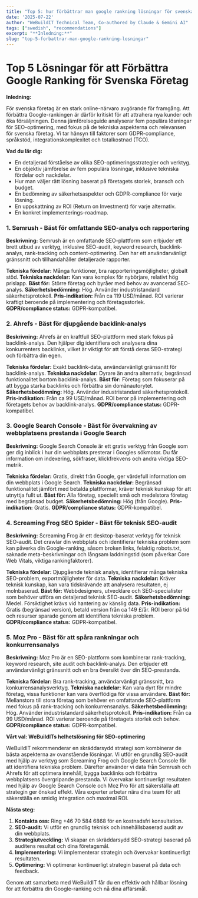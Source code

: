 ```yaml
---
title: "Top 5: hur förbättrar man google rankning lösningar för svenska företag 2025"
date: '2025-07-22'
author: "WeBuildIT Technical Team, Co-authored by Claude & Gemini AI"
tags: ["swedish", "recommendations"]
excerpt: "**Inledning:**"
slug: "top-5-forbattrar-man-google-rankning-losningar"
---
```

# Top 5 Lösningar för att Förbättra Google Ranking för Svenska Företag

**Inledning:**

För svenska företag är en stark online-närvaro avgörande för framgång.  Att förbättra Google-rankingen är därför kritiskt för att attrahera nya kunder och öka försäljningen.  Denna jämförelseguide analyserar fem populära lösningar för SEO-optimering, med fokus på de tekniska aspekterna och relevansen för svenska företag.  Vi tar hänsyn till faktorer som GDPR-compliance, språkstöd, integrationskomplexitet och totalkostnad (TCO).

**Vad du lär dig:**

* En detaljerad förståelse av olika SEO-optimeringsstrategier och verktyg.
* En objektiv jämförelse av fem populära lösningar, inklusive tekniska fördelar och nackdelar.
* Hur man väljer rätt lösning baserat på företagets storlek, bransch och budget.
* En bedömning av säkerhetsaspekter och GDPR-compliance för varje lösning.
* En uppskattning av ROI (Return on Investment) för varje alternativ.
* En konkret implementerings-roadmap.


### 1. Semrush - Bäst för omfattande SEO-analys och rapportering

**Beskrivning:** Semrush är en omfattande SEO-plattform som erbjuder ett brett utbud av verktyg, inklusive SEO-audit, keyword research, backlink-analys, rank-tracking och content-optimering.  Den har ett användarvänligt gränssnitt och tillhandahåller detaljerade rapporter.

**Tekniska fördelar:** Många funktioner, bra rapporteringsmöjligheter, globalt stöd.
**Tekniska nackdelar:** Kan vara komplex för nybörjare, relativt hög prislapp.
**Bäst för:** Större företag och byråer med behov av avancerad SEO-analys.
**Säkerhetsbedömning:** Hög. Använder industristandard säkerhetsprotokoll.
**Pris-indikation:** Från ca 119 USD/månad. ROI varierar kraftigt beroende på implementering och företagsstorlek.
**GDPR/compliance status:** GDPR-kompatibel.

### 2. Ahrefs - Bäst för djupgående backlink-analys

**Beskrivning:** Ahrefs är en kraftfull SEO-plattform med stark fokus på backlink-analys. Den hjälper dig identifiera och analysera dina konkurrenters backlinks, vilket är viktigt för att förstå deras SEO-strategi och förbättra din egen.

**Tekniska fördelar:** Exakt backlink-data, användarvänligt gränssnitt för backlink-analys.
**Tekniska nackdelar:** Dyrare än andra alternativ, begränsad funktionalitet bortom backlink-analys.
**Bäst för:** Företag som fokuserar på att bygga starka backlinks och förbättra sin domänautorytet.
**Säkerhetsbedömning:** Hög.  Använder industristandard säkerhetsprotokoll.
**Pris-indikation:** Från ca 99 USD/månad. ROI beror på implementering och företagets behov av backlink-analys.
**GDPR/compliance status:** GDPR-kompatibel.

### 3. Google Search Console - Bäst för övervakning av webbplatsens prestanda i Google Search

**Beskrivning:** Google Search Console är ett gratis verktyg från Google som ger dig inblick i hur din webbplats presterar i Googles sökmotor.  Du får information om indexering, sökfraser, klickfrekvens och andra viktiga SEO-metrik.

**Tekniska fördelar:** Gratis, direkt från Google, ger värdefull information om din webbplats i Google Search.
**Tekniska nackdelar:** Begränsad funktionalitet jämfört med betalda plattformar, kräver teknisk kunskap för att utnyttja fullt ut.
**Bäst för:** Alla företag, speciellt små och medelstora företag med begränsad budget.
**Säkerhetsbedömning:** Hög (från Google).
**Pris-indikation:** Gratis.
**GDPR/compliance status:** GDPR-kompatibel.


### 4. Screaming Frog SEO Spider - Bäst för teknisk SEO-audit

**Beskrivning:** Screaming Frog är ett desktop-baserat verktyg för teknisk SEO-audit. Det crawlar din webbplats och identifierar tekniska problem som kan påverka din Google-ranking, såsom broken links, felaktig robots.txt, saknade meta-beskrivningar och långsam laddningstid (som påverkar Core Web Vitals, viktiga rankingfaktorer).

**Tekniska fördelar:** Djupgående teknisk analys, identifierar många tekniska SEO-problem, exportmöjligheter för data.
**Tekniska nackdelar:** Kräver teknisk kunskap, kan vara tidskrävande att analysera resultaten, ej molnbaserad.
**Bäst för:** Webbdesigners, utvecklare och SEO-specialister som behöver utföra en detaljerad teknisk SEO-audit.
**Säkerhetsbedömning:** Medel.  Försiktighet krävs vid hantering av känslig data.
**Pris-indikation:** Gratis (begränsad version), betald version från ca 149 £/år. ROI beror på tid och resurser sparade genom att identifiera tekniska problem.
**GDPR/compliance status:** GDPR-kompatibel.


### 5. Moz Pro - Bäst för att spåra rankningar och konkurrensanalys

**Beskrivning:** Moz Pro är en SEO-plattform som kombinerar rank-tracking, keyword research, site audit och backlink-analys. Den erbjuder ett användarvänligt gränssnitt och en bra översikt över din SEO-prestanda.

**Tekniska fördelar:** Bra rank-tracking, användarvänligt gränssnitt, bra konkurrensanalysverktyg.
**Tekniska nackdelar:** Kan vara dyrt för mindre företag, vissa funktioner kan vara överflödiga för vissa användare.
**Bäst för:** Mellanstora till stora företag som behöver en omfattande SEO-plattform med fokus på rank-tracking och konkurrensanalys.
**Säkerhetsbedömning:** Hög.  Använder industristandard säkerhetsprotokoll.
**Pris-indikation:** Från ca 99 USD/månad. ROI varierar beroende på företagets storlek och behov.
**GDPR/compliance status:** GDPR-kompatibel.


**Vårt val: WeBuildITs helhetslösning för SEO-optimering**

WeBuildIT rekommenderar en skräddarsydd strategi som kombinerar de bästa aspekterna av ovanstående lösningar.  Vi utför en grundlig SEO-audit med hjälp av verktyg som Screaming Frog och Google Search Console för att identifiera tekniska problem.  Därefter använder vi data från Semrush och Ahrefs för att optimera innehåll, bygga backlinks och förbättra webbplatsens övergripande prestanda.  Vi övervakar kontinuerligt resultaten med hjälp av Google Search Console och Moz Pro för att säkerställa att strategin ger önskad effekt.  Våra experter arbetar nära dina team för att säkerställa en smidig integration och maximal ROI.

**Nästa steg:**

1. **Kontakta oss:** Ring +46 70 584 6868 för en kostnadsfri konsultation.
2. **SEO-audit:** Vi utför en grundlig teknisk och innehållsbaserad audit av din webbplats.
3. **Strategiutveckling:** Vi skapar en skräddarsydd SEO-strategi baserad på auditens resultat och dina företagsmål.
4. **Implementering:** Vi implementerar strategin och övervakar kontinuerligt resultaten.
5. **Optimering:** Vi optimerar kontinuerligt strategin baserat på data och feedback.


Genom att samarbeta med WeBuildIT får du en effektiv och hållbar lösning för att förbättra din Google-ranking och nå dina affärsmål.
